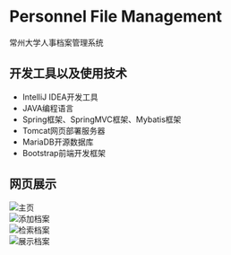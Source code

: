 # Personnel File Management
常州大学人事档案管理系统  

## 开发工具以及使用技术
* IntelliJ IDEA开发工具
* JAVA编程语言  
* Spring框架、SpringMVC框架、Mybatis框架  
* Tomcat网页部署服务器  
* MariaDB开源数据库  
* Bootstrap前端开发框架  

## 网页展示
![主页](https://github.com/Garletta/PersonnelFileManagement/raw/master/images/home.png)  
![添加档案](https://github.com/Garletta/PersonnelFileManagement/raw/master/images/addFile.png)  
![检索档案](https://github.com/Garletta/PersonnelFileManagement/raw/master/images/queryFile.png)  
![展示档案](https://github.com/Garletta/PersonnelFileManagement/raw/master/images/showFile.png)  